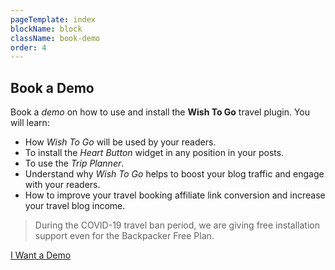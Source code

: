 ```yaml
---
pageTemplate: index
blockName: block
className: book-demo
order: 4
---
```


## Book a Demo

Book a _demo_ on how to use and install the **Wish To Go** travel plugin. You will learn:

- How _Wish To Go_ will be used by your readers.
- To install the _Heart Button_ widget in any position in your posts.
- To use the _Trip Planner_.
- Understand why _Wish To Go_ helps to boost your blog traffic and engage with your readers.
- How to improve your travel booking affiliate link conversion and increase your travel blog income.

> During the COVID-19 travel ban period, we are giving free installation support even for the Backpacker Free Plan.

[I Want a Demo](/contact/)